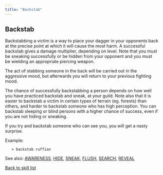 ```yaml
---
title: "Backstab"
---
```


## Backstab

Backstabbing a victim is a way to place your dagger in your opponents
back at the precise point at which it will cause the most harm. A
successful backstab gives a damage multiplier, depending on level. Note
that you must be sneaking successfully or be hidden from your opponent
and you must be wielding an appropriate piercing weapon.

The act of stabbing someone in the back will be carried out in the
aggressive mood, but afterwards you will return to your previous
fighting mood.

The chance of successfully backstabbing a person depends on how well you
have practiced backstab and sneak, at your guild. Note also that it is
easier to backstab a victim in certain types of terrain (eg. forests)
than others, and harder to backstab someone who has high perception. You
can backstab sleeping or blind persons with a higher chance of success,
even if you are not hiding or sneaking.

If you try and backstab someone who can see you, you will get a nasty
surprise.

Example:

`   > backstab ruffian`

See also: [AWARENESS](AWARENESS "wikilink"), [HIDE](HIDE "wikilink"),
[SNEAK](SNEAK "wikilink"), [FLUSH](FLUSH "wikilink"),
[SEARCH](SEARCH "wikilink"), [REVEAL](REVEAL "wikilink")

[Back to skill list](Skill "wikilink")